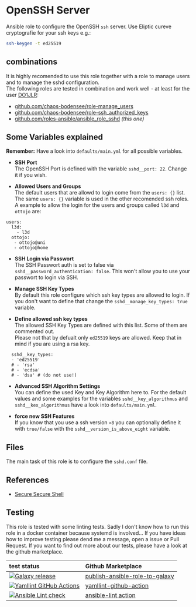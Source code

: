  OpenSSH Server
==============

Ansible role to configure the OpenSSH `ssh` server.
Use Eliptic cureve cryptografie for your ssh keys e.g.:
```bash
ssh-keygen -t ed25519
```

 combinations
---------------
It is highly recomended to use this role together with a role to manage users and to manage the sshd configuration.<br/>
The following roles are tested in combination and work well - at least for the user [DO1JLR](https://github.com/do1jlr):
 - [github.com/chaos-bodensee/role-manage_users](https://github.com/chaos-bodensee/role-manage_users.git)
 - [github.com/chaos-bodensee/role-ssh_authorized_keys](https://github.com/chaos-bodensee/role-ssh_authorized_keys.git)
 - [github.com/roles-ansible/ansible_role_sshd](https://github.com/roles-ansible/ansible_role_sshd.git) *(this one)*


 Some Variables explained
------------------------------
**Remember:** Have a look into ``defaults/main.yml`` for all possible variables.

+ **SSH Port**<br/>
  The OpenSSH Port is defined with the variable ``sshd__port: 22``. Change it if you wish.

+ **Allowed Users and Groups**<br/>
  The default users that are allowd to login come from the ``users: {}`` list.<br/>
  The same ``users: {}`` variable is used in the other recomended ssh roles.<br/>
  A example to allow the login for the users and groups called ``l3d`` and ``ottojo`` are:
```
users:
  l3d:
    - l3d
  ottojo:
   - ottojo@uni
   - ottojo@home
```

+ **SSH Login via Passwort**<br/>
  The SSH Passwort auth is set to false via ``sshd__password_authentication: false``. This won't allow you to use your passwort to login via SSH.

+ **Manage SSH Key Types**<br/>
  By default this role configure which ssh key types are allowed to login. If you don't want to define that change the ``sshd__manage_key_types: true`` variable.

+ **Define allowed ssh key types**<br/>
  The allowed SSH Key Types are defined with this list. Some of them are commented out.<br/>
  Please not that by defualt only ``ed25519`` keys are allowed. Keep that in mind if you are using a rsa key.
```
  sshd__key_types:
  - 'ed25519'
  # - 'rsa'
  # - 'ecdsa'
  # - 'dsa' # (do not use!)
```

+ **Advanced SSH Algorithm Settings**<br/>
  You can define the used Key and Key Algorithm here to. For the default values and some examples for the variables ``sshd__key_algorithmus`` and ``sshd__kex_algorithmus`` have a look into ``defaults/main.yml``.


+ **force new SSH Features**<br/>
  If you know that you use a ssh version ``>8`` you can optionally define it with ``true/false`` with the ``sshd__version_is_above_eight`` variable.

 Files
-----

The main task of this role is to configure the ``sshd.conf`` file.


 References
----------

* [Secure Secure Shell](https://stribika.github.io/2015/01/04/secure-secure-shell.html)

 Testing
--------
This role is tested with some linting tests. Sadly I don't know how to run this role in a docker container because systemd is involved... If you have ideas how to improve testing please dend me a message, open a issue or Pull Request.
If you want to find out more about our tests, please have a look at the github marketplace.

| test status | Github Marketplace |
| :---------  | :----------------  |
| [![Galaxy release](https://github.com/roles-ansible/ansible_role_sshd/actions/workflows/galaxy.yml/badge.svg)](https://github.com/roles-ansible/ansible_role_sshd/actions/workflows/galaxy.yml) | [publish-ansible-role-to-galaxy](https://github.com/marketplace/actions/publish-ansible-role-to-galaxy) |
| [![Yamllint GitHub Actions](https://github.com/roles-ansible/ansible_role_sshd/actions/workflows/yamllint.yaml/badge.svg)](https://github.com/roles-ansible/ansible_role_sshd/actions/workflows/yamllint.yaml) | [yamllint-github-action](https://github.com/marketplace/actions/yamllint-github-action) |
| [![Ansible Lint check](https://github.com/roles-ansible/ansible_role_sshd/actions/workflows/ansible-linting-check.yml/badge.svg)](https://github.com/roles-ansible/ansible_role_sshd/actions/workflows/ansible-linting-check.yml) | [ansible-lint action](https://github.com/marketplace/actions/ansible-lint)

